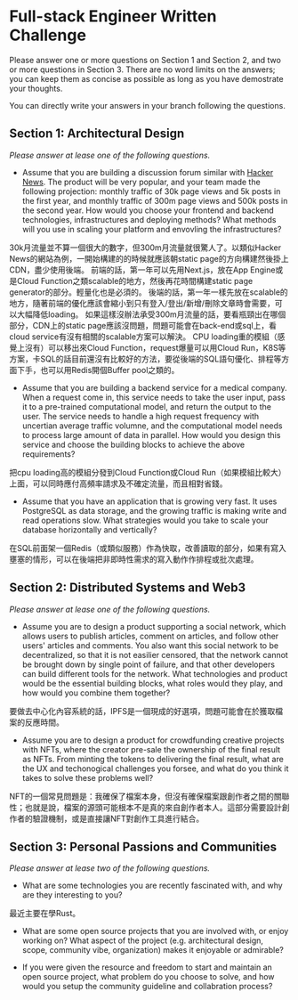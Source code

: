 # Full-stack Engineer Written Challenge

Please answer one or more questions on Section 1 and Section 2, and two or more questions in Section 3. There are no word limits on the answers; you can keep them as concise as possible as long as you have demostrate your thoughts. 

You can directly write your answers in your branch following the questions. 

## Section 1: Architectural Design

*Please answer at lease one of the following questions.*

* Assume that you are building a discussion forum similar with [Hacker News](https://news.ycombinator.com/). The product will be very popular, and your team made the following projection: monthly traffic of 30k page views and 5k posts in the first year, and monthly traffic of 300m page views and 500k posts in the second year. How would you choose your frontend and backend technologies, infrastructures and deploying methods? What methods will you use in scaling your platform and envovling the infrastructures?

30k月流量並不算一個很大的數字，但300m月流量就很驚人了。以類似Hacker News的網站為例，一開始構建的的時候就應該朝static page的方向構建然後掛上CDN，盡少使用後端。
前端的話，第一年可以先用Next.js，放在App Engine或是Cloud Function之類scalable的地方，然後再花時間構建static page generator的部分。輕量化也是必須的。
後端的話，第一年一樣先放在scalable的地方，隨著前端的優化應該會縮小到只有登入/登出/新增/刪除文章時會需要，可以大幅降低loading。
如果這樣沒辦法承受300m月流量的話，要看瓶頸出在哪個部分，CDN上的static page應該沒問題，問題可能會在back-end或sql上，看cloud service有沒有相關的scalable方案可以解決。
CPU loading重的模組（感覺上沒有）可以移出來Cloud Function，request爆量可以用Cloud Run，K8S等方案，卡SQL的話目前還沒有比較好的方法，要從後端的SQL語句優化、排程等方面下手，也可以用Redis開個Buffer pool之類的。

* Assume that you are building a backend service for a medical company. When a request come in, this service needs to take the user input, pass it to a pre-trained computational model, and return the output to the user. The service needs to handle a high request frequency with uncertian average traffic volumne, and the computational model needs to process large amount of data in parallel. How would you design this service and choose the building blocks to achieve the above requirements?

把cpu loading高的模組分發到Cloud Function或Cloud Run（如果模組比較大）上面，可以同時應付高頻率請求及不確定流量，而且相對省錢。

* Assume that you have an application that is growing very fast. It uses PostgreSQL as data storage, and the growing traffic is making write and read operations slow. What strategies would you take to scale your database horizontally and vertically?

在SQL前面架一個Redis（或類似服務）作為快取，改善讀取的部分，如果有寫入壅塞的情形，可以在後端把非即時性需求的寫入動作作排程或批次處理。

## Section 2: Distributed Systems and Web3

*Please answer at lease one of the following questions.*

* Assume you are to design a product supporting a social network, which allows users to publish articles, comment on articles, and follow other users' articles and comments. You also want this social network to be decentralized, so that it is not easilier censored, that the network cannot be brought down by single point of failure, and that other developers can build different tools for the network. What technologies and product would be the essential building blocks, what roles would they play, and how would you combine them together?

要做去中心化內容系統的話，IPFS是一個現成的好選項，問題可能會在於獲取檔案的反應時間。

* Assume you are to design a product for crowdfunding creative projects with NFTs, where the creator pre-sale the ownership of the final result as NFTs. From minting the tokens to delivering the final result, what are the UX and techonogical challenges you forsee, and what do you think it takes to solve these problems well?

NFT的一個常見問題是：我確保了檔案本身，但沒有確保檔案跟創作者之間的關聯性；也就是說，檔案的源頭可能根本不是真的來自創作者本人。這部分需要設計創作者的驗證機制，或是直接讓NFT對創作工具進行結合。

## Section 3: Personal Passions and Communities

*Please answer at lease two of the following questions.*

* What are some technologies you are recently fascinated with, and why are they interesting to you?

最近主要在學Rust。

* What are some open source projects that you are involved with, or enjoy working on? What aspect of the project (e.g. architectural design, scope, community vibe, organization) makes it enjoyable or admirable?

* If you were given the resource and freedom to start and maintain an open source project, what problem do you choose to solve, and how would you setup the community guideline and collabration process?


